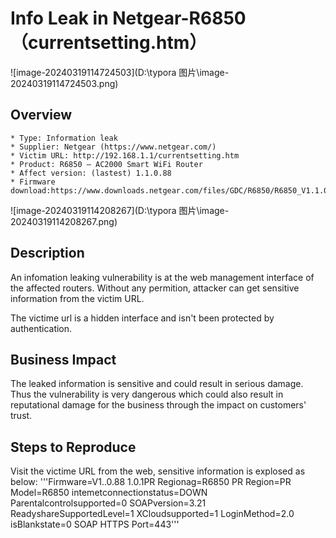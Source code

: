 # Info Leak in Netgear-R6850（currentsetting.htm）

![image-20240319114724503](D:\typora 图片\image-20240319114724503.png)

## Overview

```
* Type: Information leak
* Supplier: Netgear (https://www.netgear.com/)
* Victim URL: http://192.168.1.1/currentsetting.htm
* Product: R6850 — AC2000 Smart WiFi Router
* Affect version: (lastest) 1.1.0.88
* Firmware download:https://www.downloads.netgear.com/files/GDC/R6850/R6850_V1.1.0.88.zip
```

![image-20240319114208267](D:\typora 图片\image-20240319114208267.png)

## Description

An infomation leaking vulnerability is at the web management interface of the affected routers. Without any permition, attacker can get sensitive information from the victim URL.

The victime url is a hidden interface and isn't been protected by authentication.

## Business Impact

The leaked information is sensitive and could result in serious damage. Thus the vulnerability is very dangerous which could also result in reputational damage for the business through the impact on customers' trust.

## Steps to Reproduce

Visit the victime URL from the web, sensitive information is explosed as below: '''Firmware=V1..0.88 1.0.1PR Regionag=R6850 PR Region=PR Model=R6850 intemetconnectionstatus=DOWN Parentalcontrolsupported=0 SOAPversion=3.21
ReadyshareSupportedLevel=1 XCloudsupported=1 LoginMethod=2.0 isBlankstate=0 SOAP HTTPS Port=443'''

